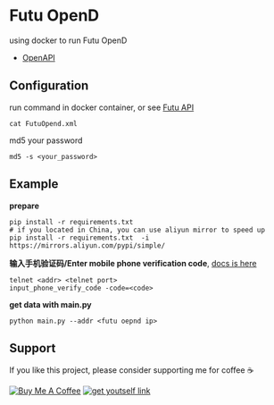 # Futu OpenD

using docker to run Futu OpenD

- [OpenAPI](https://www.futunn.com/OpenAPI)

## Configuration

run command in docker container, or see [Futu API](https://openapi.futunn.com/futu-api-doc/opend/opend-cmd.html#8799)

```shell
cat FutuOpend.xml
```

md5 your password

```shell
md5 -s <your_password>
```

## Example

**prepare**
```shell
pip install -r requirements.txt
# if you located in China, you can use aliyun mirror to speed up
pip install -r requirements.txt  -i https://mirrors.aliyun.com/pypi/simple/
```

**输入手机验证码/Enter mobile phone verification code**, [docs is here](https://openapi.futunn.com/futu-api-doc/opend/opend-operate.html#815)
```shell
telnet <addr> <telnet port>
input_phone_verify_code -code=<code>
```

**get data with main.py**
```shell
python main.py --addr <futu oepnd ip>
```

## Support

If you like this project, please consider supporting me for coffee ☕️

[![Buy Me A Coffee](https://img.shields.io/badge/buy%20me%20-coffee-%2322BC18.svg)](https://www.buymeacoffee.com/chasengao) [![get youtself link](https://img.shields.io/badge/get%20youtself%20link-buymeacoffee-orange.svg)](https://www.buymeacoffee.com/invite/chasengao)
